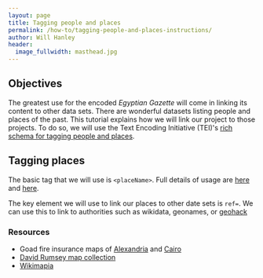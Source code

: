 ```yaml
---
layout: page
title: Tagging people and places
permalink: /how-to/tagging-people-and-places-instructions/
author: Will Hanley
header:
  image_fullwidth: masthead.jpg
---
```

## Objectives

The greatest use for the encoded *Egyptian Gazette* will come in linking its content to other data sets. There are wonderful datasets listing people and places of the past.  This tutorial explains how we will link our project to those projects. To do so, we will use the Text Encoding Initiative (TEI)'s [rich schema for tagging people and places](http://www.tei-c.org/release/doc/tei-p5-doc/en/html/ND.html).

## Tagging places
The basic tag that we will use is `<placeName>`. Full details of usage are [here](http://www.tei-c.org/release/doc/tei-p5-doc/en/html/ND.html#NDPLAC) and  [here](http://www.tei-c.org/release/doc/tei-p5-doc/en/html/ref-placeName.html).

The key element we will use to link our places to other date sets is `ref=`. We can use this to link to authorities such as wikidata, geonames, or [geohack](https://tools.wmflabs.org/geohack/geohack.php?pagename=Alexandria&params=31_12_N_29_55_E)

### Resources
- Goad fire insurance maps of [Alexandria](https://iiif.lib.harvard.edu/manifests/view/drs:15525296$3i) and [Cairo](https://iiif.lib.harvard.edu/manifests/view/drs:15525297$1i)
- [David Rumsey map collection](http://www.davidrumsey.com/luna/servlet/view/all?sort=Pub_List_No_InitialSort%2CPub_Date%2CPub_List_No%2CSeries_No)
- [Wikimapia](http://wikimapia.org)

